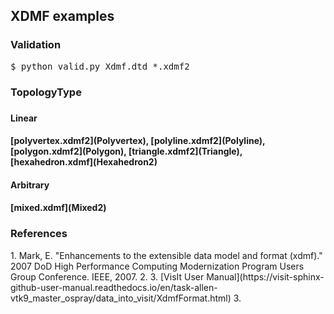 <h2>XDMF examples</h2>
<h3>Validation</h3>
<pre>
$ python valid.py Xdmf.dtd *.xdmf2
</pre>

<h3>TopologyType<h3>

<h4>Linear<h4>
[polyvertex.xdmf2](Polyvertex),
[polyline.xdmf2](Polyline),
[polygon.xdmf2](Polygon),
[triangle.xdmf2](Triangle),
[hexahedron.xdmf](Hexahedron2)

<h4>Arbitrary<h4>
[mixed.xdmf](Mixed2)

<h3>References</h3>
1. Mark, E. "Enhancements to the extensible data model and format
(xdmf)." 2007 DoD High Performance Computing Modernization Program
Users Group Conference. IEEE, 2007.
<https://apps.dtic.mil/sti/tr/pdf/ADP023792.pdf>
2. <https://www.xdmf.org/index.php/XDMF_Model_and_Format>
3. [VisIt User Manual](https://visit-sphinx-github-user-manual.readthedocs.io/en/task-allen-vtk9_master_ospray/data_into_visit/XdmfFormat.html)
3. <https://gitlab.kitware.com/xdmf/xdmf>
